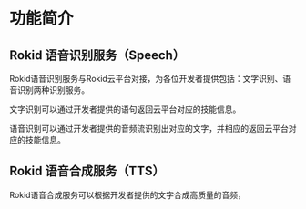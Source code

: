 # 功能简介
## Rokid 语音识别服务（Speech）
Rokid语音识别服务与Rokid云平台对接，为各位开发者提供包括：文字识别、语音识别两种识别服务。

文字识别可以通过开发者提供的语句返回云平台对应的技能信息。

语音识别可以通过开发者提供的音频流识别出对应的文字，并相应的返回云平台对应的技能信息。
## Rokid 语音合成服务（TTS）
Rokid语音合成服务可以根据开发者提供的文字合成高质量的音频，

